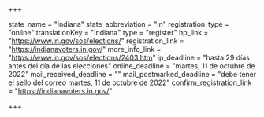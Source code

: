 +++

state_name = "Indiana"
state_abbreviation = "in"
registration_type = "online"
translationKey = "Indiana"
type = "register"
hp_link = "https://www.in.gov/sos/elections/"
registration_link = "https://indianavoters.in.gov/"
more_info_link = "https://www.in.gov/sos/elections/2403.htm"
ip_deadline = "hasta 29 días antes del día de las elecciones"
online_deadline = "martes, 11 de octubre de 2022"
mail_received_deadline = ""
mail_postmarked_deadline = "debe tener el sello del correo martes, 11 de octubre de 2022"
confirm_registration_link = "https://indianavoters.in.gov/"

+++